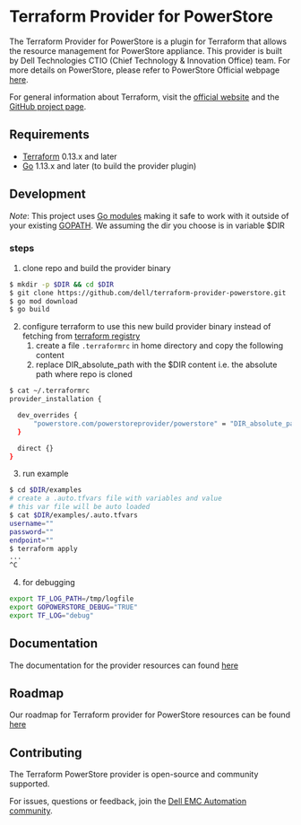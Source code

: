 
# Terraform Provider for PowerStore

The Terraform Provider for PowerStore is a plugin for Terraform that allows the resource management for PowerStore appliance. This provider is built by Dell Technologies CTIO (Chief Technology & Innovation Office) team. For more details on PowerStore, please refer to PowerStore Official webpage [here][powerstore-website].

For general information about Terraform, visit the [official website][tf-website] and the [GitHub project page][tf-github].

[tf-website]: https://terraform.io
[tf-github]: https://github.com/hashicorp/terraform
[powerstore-website]: https://www.delltechnologies.com/en-in/storage/powerstore-storage-appliance.htm

## Requirements

- [Terraform](https://www.terraform.io/downloads.html) 0.13.x and later
- [Go](https://golang.org/doc/install) 1.13.x and later (to build the provider plugin) 

## Development

*Note*: This project uses [Go modules](https://blog.golang.org/using-go-modules) making it safe to work with it outside of your existing [GOPATH](http://golang.org/doc/code.html#GOPATH). We assuming the dir you choose is in variable $DIR

### steps

1. clone repo and build the provider binary
```bash
$ mkdir -p $DIR && cd $DIR
$ git clone https://github.com/dell/terraform-provider-powerstore.git
$ go mod download
$ go build
```

2. configure terraform to use this new build provider binary instead of fetching from [terraform registry](https://registry.terraform.io/)
    1. create a file `.terraformrc` in home directory and copy the following content
    2. replace DIR_absolute_path with the $DIR content i.e. the absolute path where repo is cloned

```bash
$ cat ~/.terraformrc
provider_installation {

  dev_overrides {
      "powerstore.com/powerstoreprovider/powerstore" = "DIR_absolute_path"
  }

  direct {}
}
```

3. run example
```bash
$ cd $DIR/examples
# create a .auto.tfvars file with variables and value
# this var file will be auto loaded
$ cat $DIR/examples/.auto.tfvars
username=""
password=""
endpoint=""
$ terraform apply
...
^C
```

4. for debugging
```bash
export TF_LOG_PATH=/tmp/logfile
export GOPOWERSTORE_DEBUG="TRUE"
export TF_LOG="debug"
```

## Documentation

The documentation for the provider resources can found [here](https://github.com/dell/terraform-provider-powerstore/tree/main/docs/resources)

## Roadmap

Our roadmap for Terraform provider for PowerStore resources can be found [here](https://github.com/dell/terraform-provider-powerstore/tree/main/docs/ROADMAP.md)

## Contributing

The Terraform PowerStore provider is open-source and community supported.

For issues, questions or feedback, join the [Dell EMC Automation community](https://www.dell.com/community/Automation/bd-p/Automation).


